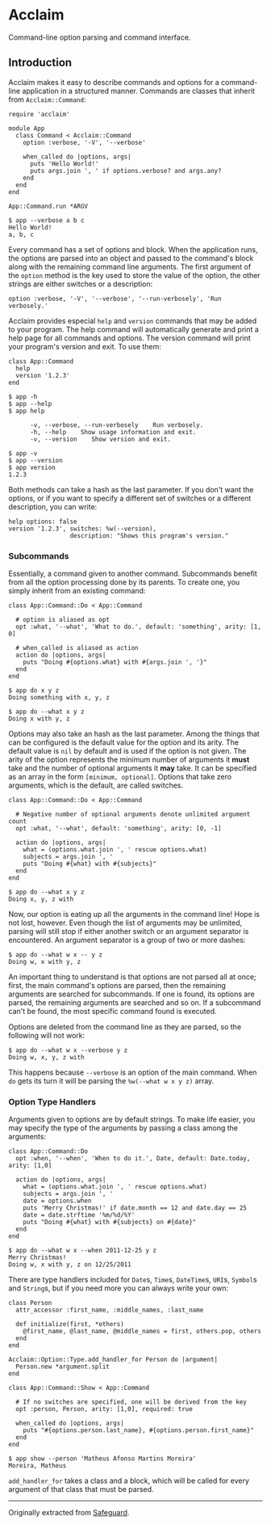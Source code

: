 # Acclaim

Command-line option parsing and command interface.

## Introduction

Acclaim makes it easy to describe commands and options for a command-line
application in a structured manner. Commands are classes that inherit from
`Acclaim::Command`:

    require 'acclaim'

    module App
      class Command < Acclaim::Command
        option :verbose, '-V', '--verbose'

        when_called do |options, args|
          puts 'Hello World!'
          puts args.join ', ' if options.verbose? and args.any?
        end
      end
    end

    App::Command.run *ARGV

    $ app --verbose a b c
    Hello World!
    a, b, c

Every command has a set of options and block. When the application runs, the
options are parsed into an object and passed to the command's block along with
the remaining command line arguments. The first argument of the `option` method
is the key used to store the value of the option, the other strings are either
switches or a description:

    option :verbose, '-V', '--verbose', '--run-verbosely', 'Run verbosely.'

Acclaim provides especial `help` and `version` commands that may be added to
your program. The help command will automatically generate and print a help page
for all commands and options. The version command will print your program's
version and exit. To use them:

    class App::Command
      help
      version '1.2.3'
    end

    $ app -h
    $ app --help
    $ app help

          -v, --verbose, --run-verbosely    Run verbosely.
          -h, --help    Show usage information and exit.
          -v, --version    Show version and exit.

    $ app -v
    $ app --version
    $ app version
    1.2.3

Both methods can take a hash as the last parameter. If you don't want the
options, or if you want to specify a different set of switches or a different
description, you can write:

    help options: false
    version '1.2.3', switches: %w(--version),
                     description: "Shows this program's version."

### Subcommands

Essentially, a command given to another command. Subcommands benefit from all
the option processing done by its parents. To create one, you simply inherit
from an existing command:

    class App::Command::Do < App::Command

      # option is aliased as opt
      opt :what, '--what', 'What to do.', default: 'something', arity: [1, 0]

      # when_called is aliased as action
      action do |options, args|
        puts "Doing #{options.what} with #{args.join ', '}"
      end
    end

    $ app do x y z
    Doing something with x, y, z

    $ app do --what x y z
    Doing x with y, z

Options may also take an hash as the last parameter. Among the things that can
be configured is the default value for the option and its arity. The default
value is `nil` by default and is used if the option is not given. The arity of
the option represents the minimum number of arguments it __must__ take and the
number of optional arguments it __may__ take. It can be specified as an array in
the form `[minimum, optional]`. Options that take zero arguments, which is the
default, are called switches.

    class App::Command::Do < App::Command

      # Negative number of optional arguments denote unlimited argument count
      opt :what, '--what', default: 'something', arity: [0, -1]

      action do |options, args|
        what = (options.what.join ', ' rescue options.what)
        subjects = args.join ', '
        puts "Doing #{what} with #{subjects}"
      end
    end

    $ app do --what x y z
    Doing x, y, z with

Now, our option is eating up all the arguments in the command line! Hope is not
lost, however. Even though the list of arguments may be unlimited, parsing will
still stop if either another switch or an argument separator is encountered. An
argument separator is a group of two or more dashes:

    $ app do --what w x -- y z
    Doing w, x with y, z

An important thing to understand is that options are not parsed all at once;
first, the main command's options are parsed, then the remaining arguments are
searched for subcommands. If one is found, its options are parsed, the remaining
arguments are searched and so on. If a subcommand can't be found, the most
specific command found is executed.

Options are deleted from the command line as they are parsed, so the following
will not work:

    $ app do --what w x --verbose y z
    Doing w, x, y, z with

This happens because `--verbose` is an option of the main command. When `do`
gets its turn it will be parsing the `%w(--what w x y z)` array.

### Option Type Handlers

Arguments given to options are by default strings. To make life easier, you may
specify the type of the arguments by passing a class among the arguments:

    class App::Command::Do
      opt :when, '--when', 'When to do it.', Date, default: Date.today, arity: [1,0]

      action do |options, args|
        what = (options.what.join ', ' rescue options.what)
        subjects = args.join ', '
        date = options.when
        puts 'Merry Christmas!' if date.month == 12 and date.day == 25
        date = date.strftime '%m/%d/%Y'
        puts "Doing #{what} with #{subjects} on #{date}"
      end
    end

    $ app do --what w x --when 2011-12-25 y z
    Merry Christmas!
    Doing w, x with y, z on 12/25/2011

There are type handlers included for `Date`s, `Time`s, `DateTime`s, `URI`s,
`Symbol`s and `String`s, but if you need more you can always write your own:

    class Person
      attr_accessor :first_name, :middle_names, :last_name

      def initialize(first, *others)
        @first_name, @last_name, @middle_names = first, others.pop, others
      end
    end

    Acclaim::Option::Type.add_handler_for Person do |argument|
      Person.new *argument.split
    end

    class App::Command::Show < App::Command

      # If no switches are specified, one will be derived from the key
      opt :person, Person, arity: [1,0], required: true

      when_called do |options, args|
        puts "#{options.person.last_name}, #{options.person.first_name}"
      end
    end

    $ app show --person 'Matheus Afonso Martins Moreira'
    Moreira, Matheus

`add_handler_for` takes a class and a block, which will be called for every
argument of that class that must be parsed.

---

Originally extracted from [Safeguard](https://github.com/matheusmoreira/safeguard).

